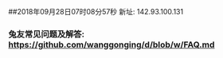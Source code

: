 ##2018年09月28日07时08分57秒 新址: 142.93.100.131
### 兔友常见问题及解答: https://github.com/wanggonging/d/blob/w/FAQ.md
